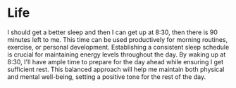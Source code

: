 # Life
I should get a better sleep and then I can get up at 8:30, then there is 90 minutes left to me. This time can be used productively for morning routines, exercise, or personal development. Establishing a consistent sleep schedule is crucial for maintaining energy levels throughout the day. By waking up at 8:30, I'll have ample time to prepare for the day ahead while ensuring I get sufficient rest. This balanced approach will help me maintain both physical and mental well-being, setting a positive tone for the rest of the day.